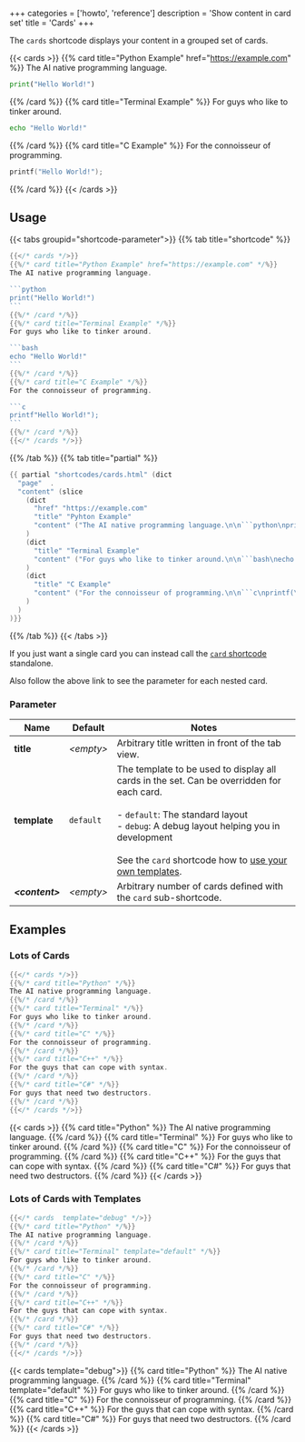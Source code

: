 +++
categories = ['howto', 'reference']
description = 'Show content in card set'
title = 'Cards'
+++

The `cards` shortcode displays your content in a grouped set of cards.

{{< cards >}}
{{% card title="Python Example" href="https://example.com" %}}
The AI native programming language.

```python
print("Hello World!")
```

{{% /card %}}
{{% card title="Terminal Example" %}}
For guys who like to tinker around.

```bash
echo "Hello World!"
```

{{% /card %}}
{{% card title="C Example" %}}
For the connoisseur of programming.

```c
printf("Hello World!");
```

{{% /card %}}
{{< /cards >}}

## Usage

{{< tabs groupid="shortcode-parameter">}}
{{% tab title="shortcode" %}}

````go
{{</* cards */>}}
{{%/* card title="Python Example" href="https://example.com" */%}}
The AI native programming language.

```python
print("Hello World!")
```
{{%/* /card */%}}
{{%/* card title="Terminal Example" */%}}
For guys who like to tinker around.

```bash
echo "Hello World!"
```
{{%/* /card */%}}
{{%/* card title="C Example" */%}}
For the connoisseur of programming.

```c
printf"Hello World!");
```
{{%/* /card */%}}
{{</* /cards */>}}
````

{{% /tab %}}
{{% tab title="partial" %}}

````go
{{ partial "shortcodes/cards.html" (dict
  "page"  .
  "content" (slice
    (dict
      "href" "https://example.com"
      "title" "Pyhton Example"
      "content" ("The AI native programming language.\n\n```python\nprint(\"Hello World!\")\n```" | .RenderString)
    )
    (dict
      "title" "Terminal Example"
      "content" ("For guys who like to tinker around.\n\n```bash\necho \"Hello World!\"\n```" | .RenderString)
    )
    (dict
      "title" "C Example"
      "content" ("For the connoisseur of programming.\n\n```c\nprintf(\"Hello World!\");\n```" | .RenderString)
    )
  )
)}}
````

{{% /tab %}}
{{< /tabs >}}

If you just want a single card you can instead call the [`card` shortcode](shortcodes/card) standalone.

Also follow the above link to see the parameter for each nested card.

### Parameter

| Name                  | Default              | Notes       |
|-----------------------|----------------------|-------------|
| **title**             | _&lt;empty&gt;_      | Arbitrary title written in front of the tab view. |
| **template**          | `default`            | The template to be used to display all cards in the set. Can be overridden for each card.<br><br>- `default`: The standard layout<br>- `debug`: A debug layout helping you in development<br><br>See the `card` shortcode how to [use your own templates](shortcodes/card#card-templates). |
| _**&lt;content&gt;**_ | _&lt;empty&gt;_      | Arbitrary number of cards defined with the `card` sub-shortcode. |

## Examples

### Lots of Cards

````go
{{</* cards */>}}
{{%/* card title="Python" */%}}
The AI native programming language.
{{%/* /card */%}}
{{%/* card title="Terminal" */%}}
For guys who like to tinker around.
{{%/* /card */%}}
{{%/* card title="C" */%}}
For the connoisseur of programming.
{{%/* /card */%}}
{{%/* card title="C++" */%}}
For the guys that can cope with syntax.
{{%/* /card */%}}
{{%/* card title="C#" */%}}
For guys that need two destructors.
{{%/* /card */%}}
{{</* /cards */>}}
````

{{< cards >}}
{{% card title="Python" %}}
The AI native programming language.
{{% /card %}}
{{% card title="Terminal" %}}
For guys who like to tinker around.
{{% /card %}}
{{% card title="C" %}}
For the connoisseur of programming.
{{% /card %}}
{{% card title="C++" %}}
For the guys that can cope with syntax.
{{% /card %}}
{{% card title="C#" %}}
For guys that need two destructors.
{{% /card %}}
{{< /cards >}}

### Lots of Cards with Templates

````go
{{</* cards  template="debug" */>}}
{{%/* card title="Python" */%}}
The AI native programming language.
{{%/* /card */%}}
{{%/* card title="Terminal" template="default" */%}}
For guys who like to tinker around.
{{%/* /card */%}}
{{%/* card title="C" */%}}
For the connoisseur of programming.
{{%/* /card */%}}
{{%/* card title="C++" */%}}
For the guys that can cope with syntax.
{{%/* /card */%}}
{{%/* card title="C#" */%}}
For guys that need two destructors.
{{%/* /card */%}}
{{</* /cards */>}}
````

{{< cards template="debug">}}
{{% card title="Python" %}}
The AI native programming language.
{{% /card %}}
{{% card title="Terminal" template="default" %}}
For guys who like to tinker around.
{{% /card %}}
{{% card title="C" %}}
For the connoisseur of programming.
{{% /card %}}
{{% card title="C++" %}}
For the guys that can cope with syntax.
{{% /card %}}
{{% card title="C#" %}}
For guys that need two destructors.
{{% /card %}}
{{< /cards >}}
